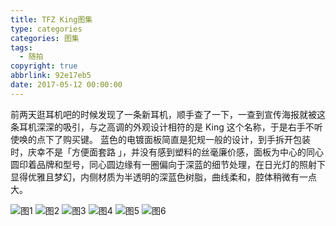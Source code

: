 ```yaml
---
title: TFZ King图集
type: categories
categories: 图集
tags:
  - 随拍
copyright: true
abbrlink: 92e17eb5
date: 2017-05-12 00:00:00
---
```

前两天逛耳机吧的时候发现了一条新耳机，顺手查了一下，一查到宣传海报就被这条耳机深深的吸引，与之高调的外观设计相符的是 King 这个名称，于是右手不听使唤的点下了购买键。
蓝色的电镀面板简直是犯规一般的设计，到手拆开包装时，庆幸不是「方便面套路 」，并没有感到塑料的丝毫廉价感，面板为中心的同心圆印着品牌和型号，同心圆边缘有一圈偏向于深蓝的细节处理，在日光灯的照射下显得优雅且梦幻，内侧材质为半透明的深蓝色树脂，曲线柔和，腔体稍微有一点大。

<!-- more -->

<img class="lazyload" data-original="https://i.loli.net/2017/11/24/5a1817cc7fdd8.jpeg" title="图1" />
<img class="lazyload" data-original="https://i.loli.net/2017/11/24/5a1817cd099b4.jpeg" title="图2" />
<img class="lazyload" data-original="https://i.loli.net/2017/11/24/5a1817cec1c24.jpeg"  title="图3" />
<img class="lazyload" data-original="https://i.loli.net/2017/11/24/5a1817cf5d7c4.jpeg" title="图4" />
<img class="lazyload" data-original="https://i.loli.net/2017/11/24/5a1817cfedf3b.jpeg" title="图5" />
<img class="lazyload" data-original="https://i.loli.net/2017/11/24/5a1817d089342.jpeg" title="图6" />